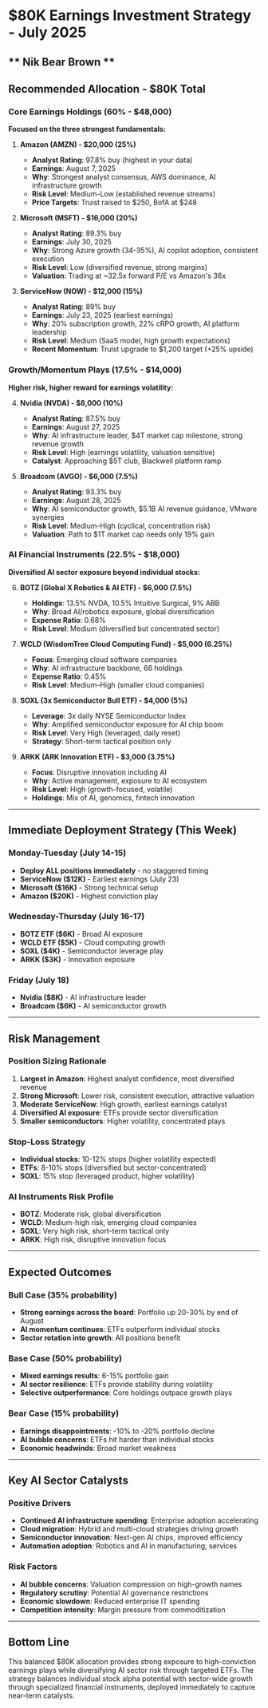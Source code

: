 # $80K Earnings Investment Strategy - July 2025
## ** Nik Bear Brown **

## **Recommended Allocation - $80K Total**

### **Core Earnings Holdings (60% - $48,000)**
**Focused on the three strongest fundamentals:**

1. **Amazon (AMZN) - $20,000 (25%)**
   - **Analyst Rating**: 97.8% buy (highest in your data)
   - **Earnings**: August 7, 2025
   - **Why**: Strongest analyst consensus, AWS dominance, AI infrastructure growth
   - **Risk Level**: Medium-Low (established revenue streams)
   - **Price Targets**: Truist raised to $250, BofA at $248

2. **Microsoft (MSFT) - $16,000 (20%)**
   - **Analyst Rating**: 89.3% buy
   - **Earnings**: July 30, 2025
   - **Why**: Strong Azure growth (34-35%), AI copilot adoption, consistent execution
   - **Risk Level**: Low (diversified revenue, strong margins)
   - **Valuation**: Trading at ~32.5x forward P/E vs Amazon's 36x

3. **ServiceNow (NOW) - $12,000 (15%)**
   - **Analyst Rating**: 89% buy
   - **Earnings**: July 23, 2025 (earliest earnings)
   - **Why**: 20% subscription growth, 22% cRPO growth, AI platform leadership
   - **Risk Level**: Medium (SaaS model, high growth expectations)
   - **Recent Momentum**: Truist upgrade to $1,200 target (+25% upside)

### **Growth/Momentum Plays (17.5% - $14,000)**
**Higher risk, higher reward for earnings volatility:**

4. **Nvidia (NVDA) - $8,000 (10%)**
   - **Analyst Rating**: 87.5% buy
   - **Earnings**: August 27, 2025
   - **Why**: AI infrastructure leader, $4T market cap milestone, strong revenue growth
   - **Risk Level**: High (earnings volatility, valuation sensitive)
   - **Catalyst**: Approaching $5T club, Blackwell platform ramp

5. **Broadcom (AVGO) - $6,000 (7.5%)**
   - **Analyst Rating**: 93.3% buy
   - **Earnings**: August 28, 2025
   - **Why**: AI semiconductor growth, $5.1B AI revenue guidance, VMware synergies
   - **Risk Level**: Medium-High (cyclical, concentration risk)
   - **Valuation**: Path to $1T market cap needs only 19% gain

### **AI Financial Instruments (22.5% - $18,000)**
**Diversified AI sector exposure beyond individual stocks:**

6. **BOTZ (Global X Robotics & AI ETF) - $6,000 (7.5%)**
   - **Holdings**: 13.5% NVDA, 10.5% Intuitive Surgical, 9% ABB
   - **Why**: Broad AI/robotics exposure, global diversification
   - **Expense Ratio**: 0.68%
   - **Risk Level**: Medium (diversified but concentrated sector)

7. **WCLD (WisdomTree Cloud Computing Fund) - $5,000 (6.25%)**
   - **Focus**: Emerging cloud software companies
   - **Why**: AI infrastructure backbone, 66 holdings
   - **Expense Ratio**: 0.45%
   - **Risk Level**: Medium-High (smaller cloud companies)

8. **SOXL (3x Semiconductor Bull ETF) - $4,000 (5%)**
   - **Leverage**: 3x daily NYSE Semiconductor Index
   - **Why**: Amplified semiconductor exposure for AI chip boom
   - **Risk Level**: Very High (leveraged, daily reset)
   - **Strategy**: Short-term tactical position only

9. **ARKK (ARK Innovation ETF) - $3,000 (3.75%)**
   - **Focus**: Disruptive innovation including AI
   - **Why**: Active management, exposure to AI ecosystem
   - **Risk Level**: High (growth-focused, volatile)
   - **Holdings**: Mix of AI, genomics, fintech innovation

---

## **Immediate Deployment Strategy (This Week)**

### **Monday-Tuesday (July 14-15)**
- **Deploy ALL positions immediately** - no staggered timing
- **ServiceNow ($12K)** - Earliest earnings (July 23)
- **Microsoft ($16K)** - Strong technical setup
- **Amazon ($20K)** - Highest conviction play

### **Wednesday-Thursday (July 16-17)**
- **BOTZ ETF ($6K)** - Broad AI exposure
- **WCLD ETF ($5K)** - Cloud computing growth
- **SOXL ($4K)** - Semiconductor leverage play
- **ARKK ($3K)** - Innovation exposure

### **Friday (July 18)**
- **Nvidia ($8K)** - AI infrastructure leader
- **Broadcom ($6K)** - AI semiconductor growth

---

## **Risk Management**

### **Position Sizing Rationale**
1. **Largest in Amazon**: Highest analyst confidence, most diversified revenue
2. **Strong Microsoft**: Lower risk, consistent execution, attractive valuation
3. **Moderate ServiceNow**: High growth, earliest earnings catalyst
4. **Diversified AI exposure**: ETFs provide sector diversification
5. **Smaller semiconductors**: Higher volatility, concentrated plays

### **Stop-Loss Strategy**
- **Individual stocks**: 10-12% stops (higher volatility expected)
- **ETFs**: 8-10% stops (diversified but sector-concentrated)
- **SOXL**: 15% stop (leveraged product, higher volatility)

### **AI Instruments Risk Profile**
- **BOTZ**: Moderate risk, global diversification
- **WCLD**: Medium-high risk, emerging cloud companies
- **SOXL**: Very high risk, short-term tactical only
- **ARKK**: High risk, disruptive innovation focus

---

## **Expected Outcomes**

### **Bull Case (35% probability)**
- **Strong earnings across the board**: Portfolio up 20-30% by end of August
- **AI momentum continues**: ETFs outperform individual stocks
- **Sector rotation into growth**: All positions benefit

### **Base Case (50% probability)**
- **Mixed earnings results**: 6-15% portfolio gain
- **AI sector resilience**: ETFs provide stability during volatility
- **Selective outperformance**: Core holdings outpace growth plays

### **Bear Case (15% probability)**
- **Earnings disappointments**: -10% to -20% portfolio decline
- **AI bubble concerns**: ETFs hit harder than individual stocks
- **Economic headwinds**: Broad market weakness

---

## **Key AI Sector Catalysts**

### **Positive Drivers**
- **Continued AI infrastructure spending**: Enterprise adoption accelerating
- **Cloud migration**: Hybrid and multi-cloud strategies driving growth
- **Semiconductor innovation**: Next-gen AI chips, improved efficiency
- **Automation adoption**: Robotics and AI in manufacturing, services

### **Risk Factors**
- **AI bubble concerns**: Valuation compression on high-growth names
- **Regulatory scrutiny**: Potential AI governance restrictions
- **Economic slowdown**: Reduced enterprise IT spending
- **Competition intensity**: Margin pressure from commoditization

---

## **Bottom Line**
This balanced $80K allocation provides strong exposure to high-conviction earnings plays while diversifying AI sector risk through targeted ETFs. The strategy balances individual stock alpha potential with sector-wide growth through specialized financial instruments, deployed immediately to capture near-term catalysts.
